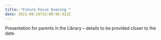 ```yaml
---
title: "Future Focus Evening "
date: 2021-08-24T22:00:56.911Z
---
```

Presentation for parents in the Library – details to be provided closer to the date.
